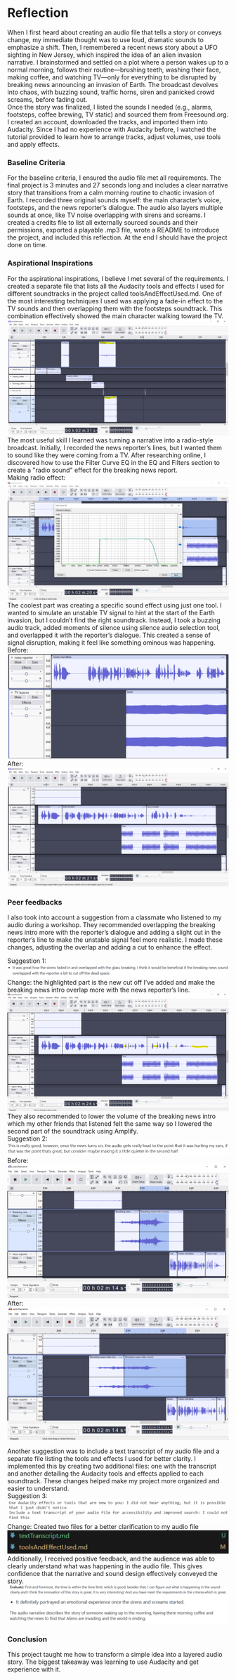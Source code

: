 # Reflection
When I first heard about creating an audio file that tells a story or conveys change, my immediate thought was to use loud, dramatic sounds to emphasize a shift. Then, I remembered a recent news story about a UFO sighting in New Jersey, which inspired the idea of an alien invasion narrative. I brainstormed and settled on a plot where a person wakes up to a normal morning, follows their routine—brushing teeth, washing their face, making coffee, and watching TV—only for everything to be disrupted by breaking news announcing an invasion of Earth. The broadcast devolves into chaos, with buzzing sound, traffic horns, siren and panicked crowd screams, before fading out.<br>
Once the story was finalized, I listed the sounds I needed (e.g., alarms, footsteps, coffee brewing, TV static) and sourced them from Freesound.org. I created an account, downloaded the tracks, and imported them into Audacity. Since I had no experience with Audacity before, I watched the tutorial provided to learn how to arrange tracks, adjust volumes, use tools and apply effects.<br>
### Baseline Criteria
For the baseline criteria, I ensured the audio file met all requirements. The final project is 3 minutes and 27 seconds long and includes a clear narrative story that transitions from a calm morning routine to chaotic invasion of Earth. I recorded three original sounds myself: the main character’s voice, footsteps, and the news reporter’s dialogue. The audio also layers multiple sounds at once, like TV noise overlapping with sirens and screams. I created a credits file to list all externally sourced sounds and their permissions, exported a playable .mp3 file, wrote a README to introduce the project, and included this reflection. At the end I should have the project done on time.<br>
### Aspirational Inspirations
For the aspirational inspirations, I believe I met several of the requirements. I created a separate file that lists all the Audacity tools and effects I used for different soundtracks in the project called toolsAndEffectUsed.md. One of the most interesting techniques I used was applying a fade-in effect to the TV sounds and then overlapping them with the footsteps soundtrack. This combination effectively showed the main character walking toward the TV.
![alt text](<Reflection images/Screenshot 2025-02-05 175759.png>)
The most useful skill I learned was turning a narrative into a radio-style broadcast. Initially, I recorded the news reporter’s lines, but I wanted them to sound like they were coming from a TV. After researching online, I discovered how to use the Filter Curve EQ in the EQ and Filters section to create a "radio sound" effect for the breaking news report.<br>
Making radio effect:
![alt text](<Reflection images/radioEffect.png>)
The coolest part was creating a specific sound effect using just one tool. I wanted to simulate an unstable TV signal to hint at the start of the Earth invasion, but I couldn’t find the right soundtrack. Instead, I took a buzzing audio track, added moments of silence using silence audio selection tool, and overlapped it with the reporter’s dialogue. This created a sense of signal disruption, making it feel like something ominous was happening.<br>
Before:
![alt text](<Reflection images/Before.png>)
After:
![alt text](<Reflection images/After.png>)
### Peer feedbacks
I also took into account a suggestion from a classmate who listened to my audio during a workshop. They recommended overlapping the breaking news intro more with the reporter’s dialogue and adding a slight cut in the reporter’s line to make the unstable signal feel more realistic. I made these changes, adjusting the overlap and adding a cut to enhance the effect.<br>

Suggestion 1: 
![alt text](<Reflection images/suggestion1.png>)
Change: the highlighted part is the new cut off I’ve added and make the breaking news intro overlap more with the news reporter’s line.
![alt text](<Reflection images/Change1.png>)<br>
They also recommended to lower the volume of the breaking news intro which my other friends that listened felt the same way so I lowered the second part of the soundtrack using Amplify.<br>
Suggestion 2:
![alt text](<Reflection images/suggestion2.png>)
Before:
![alt text](<Reflection images/change3Before.png>)
After:
![alt text](<Reflection images/change3.png>)<br>

Another suggestion was to include a text transcript of my audio file and a separate file listing the tools and effects I used for better clarity. I implemented this by creating two additional files: one with the transcript and another detailing the Audacity tools and effects applied to each soundtrack. These changes helped make my project more organized and easier to understand.<br>
Suggestion 3:
![alt text](<Reflection images/suggestion3.png>)
Change: Created two files for a better clarification to my audio file
![alt text](<Reflection images/change2.png>)<br>
Additionally, I received positive feedback, and the audience was able to clearly understand what was happening in the audio file. This gives confidence that the narrative and sound design effectively conveyed the story.
![alt text](<Reflection images/positive.png>)
### Conclusion
This project taught me how to transform a simple idea into a layered audio story. The biggest takeaway was learning to use Audacity and get experience with it. 

